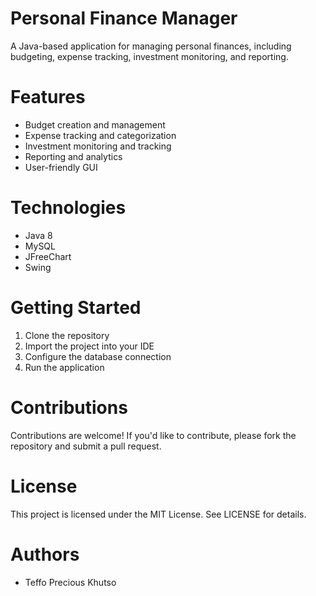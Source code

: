 # Personal Finance Manager

A Java-based application for managing personal finances, including budgeting, expense tracking, investment monitoring, and reporting.

# Features
- Budget creation and management
- Expense tracking and categorization
- Investment monitoring and tracking
- Reporting and analytics
- User-friendly GUI

# Technologies
- Java 8
- MySQL
- JFreeChart
- Swing

# Getting Started
1. Clone the repository
2. Import the project into your IDE
3. Configure the database connection
4. Run the application

# Contributions
Contributions are welcome! If you'd like to contribute, please fork the repository and submit a pull request.

# License
This project is licensed under the MIT License. See LICENSE for details.

# Authors
- Teffo Precious Khutso

